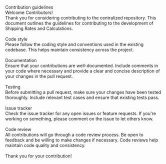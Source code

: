Contribution guidelines<br>
Welcome Contributors!<br>
Thank you for considering contributing to the centralized repository. This document outlines the guidelines for contributing to the development of Shipping Rates and Calculations.<br><br>
Code style<br>
Please follow the coding style and conventions used in the existing codebase. This helps maintain consistency across the project.<br><br>
Documentation<br>
Ensure that your contributions are well-documented. Include comments in your code where necessary and provide a clear and concise description of your changes in the pull request.<br><br>
Testing<br>
Before submitting a pull request, make sure your changes have been tested thoroughly. Include relevant test cases and ensure that existing tests pass.<br><br>
Issue tracker<br>
Check the issue tracker for any open issues or feature requests. If you're working on something, please comment on the issue to let others know.<br><br>
Code review<br>
All contributions will go through a code review process. Be open to feedback and be willing to make changes if necessary. Code reviews help maintain code quality and consistency.<br><br>
Thank you for your contribution!
